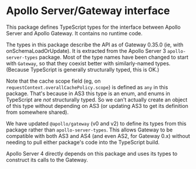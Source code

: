 # Apollo Server/Gateway interface

This package defines TypeScript types for the interface between Apollo Server and Apollo Gateway. It contains no runtime code.

The types in this package describe the API as of Gateway 0.35.0 (ie, with onSchemaLoadOrUpdate). It is extracted from the Apollo Server 3 `apollo-server-types` package. Most of the type names have been changed to start with `Gateway`, so that they coexist better with similarly-named types. (Because TypeScript is generally structurally typed, this is OK.)

Note that the cache scope field (eg, on `requestContext.overallCachePolicy.scope`) is defined as `any` in this package. That's because in AS3 this type is an enum, and enums in TypeScript are _not_ structurally typed. So we can't actually create an object of this type without depending on AS3 (or updating AS3 to get its definition from somewhere shared).

We have updated `@apollo/gateway` (v0 and v2) to define its types from this package rather than `apollo-server-types`. This allows Gateway to be compatible with both AS3 and AS4 (and even AS2, for Gateway 0.x) without needing to pull either package's code into the TypeScript build.

Apollo Server 4 directly depends on this package and uses its types to construct its calls to the Gateway.

